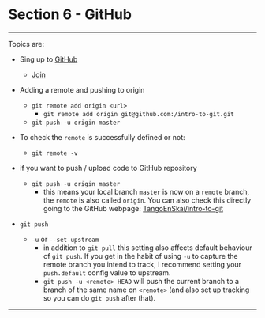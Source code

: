 # Section 6 - GitHub

---

Topics are:

* Sing up to [GitHub](https://github.com/)
  * [Join](https://github.com/join)
* Adding a remote and pushing to origin
  * `git remote add origin <url>`
    * `git remote add origin git@github.com:/intro-to-git.git`
  * `git push -u origin master`
* To check the `remote` is successfully defined or not:
  * `git remote -v`
* if you want to push / upload code to GitHub repository
  * `git push -u origin master`
    * this means your local branch `master` is now on a `remote` branch, the `remote` is also called `origin`. You can also check this directly going to the GitHub webpage: [TangoEnSkai/intro-to-git](https://github.com/TangoEnSkai/intro-to-git)

* `git push`
  * `-u` or `--set-upstream`
    * in addition to `git pull` this setting also affects default behaviour of `git push`. If you get in the habit of using `-u` to capture the remote branch you intend to track, I recommend setting your `push.default` config value to upstream.
    * `git push -u <remote> HEAD` will push the current branch to a branch of the same name on `<remote>` (and also set up tracking so you can do `git push` after that).

---
